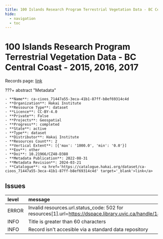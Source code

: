 ```yaml
---
title: 100 Islands Research Program Terrestrial Vegetation Data - BC Central Coast - 2015, 2016, 2017
hide:
  - navigation
  - toc
---
```


# 100 Islands Research Program Terrestrial Vegetation Data - BC Central Coast - 2015, 2016, 2017

Records page: <a href='https://catalogue.hakai.org/dataset/ca-cioos_71447a55-3eca-41b1-87ff-b8ef69314c4d' target='_blank'>link</a>

???+ abstract "Metadata"

    - **Name**: ca-cioos_71447a55-3eca-41b1-87ff-b8ef69314c4d 
    - **Organization**: Hakai Institute 
    - **Ressource Type**: dataset 
    - **Licence**: CC-BY-4.0 
    - **Private**: False 
    - **Projects**: Geospatial 
    - **Progress**: completed 
    - **State**: active 
    - **Type**: dataset 
    - **Distributor**: Hakai Institute 
    - **Resources Count**: 2 
    - **Vertical Extent**: [{'max': '1000.0', 'min': '0.0'}] 
    - **Eov**: other 
    - **Doi**: 10.21966/CZ48-D388 
    - **Metadata Publication**: 2022-08-31 
    - **Metadata Revision**: 2024-03-21 
    - **Catalogue**: <a href='https://catalogue.hakai.org/dataset/ca-cioos_71447a55-3eca-41b1-87ff-b8ef69314c4d' target='_blank'>link</a> 

<div id='map'></div>




## Issues
| level   | message                                                                                                     |
|:--------|:------------------------------------------------------------------------------------------------------------|
| ERROR   | Invalid resources.url.status_code: 502 for resources[1].url=https://dspace.library.uvic.ca/handle/1828/9312 |
| INFO    | Title is greater than 60 characters                                                                         |
| INFO    | Record isn't accesible via a standard data repository                                                       |


<script>
   document.addEventListener("DOMContentLoaded", function() {
    var map = L.map('map').setView([51.505, -125.09], 5);
    L.tileLayer('https://tile.openstreetmap.org/{z}/{x}/{y}.png', {
        maxZoom: 19,
        attribution: '&copy; <a href="http://www.openstreetmap.org/copyright">OpenStreetMap</a>'
    }).addTo(map);
    var geojsonFeature = {
        "type": "Feature",
        "properties": {
            "name" : "100 Islands Research Program Terrestrial Vegetation Data - BC Central Coast - 2015, 2016, 2017"
        },
        "geometry": {'type': 'Polygon', 'coordinates': [[[-128.68650306, 51.39874225], [-127.62082923, 51.39874225], [-127.62082923, 52.13303212], [-128.68650306, 52.13303212], [-128.68650306, 51.39874225]]]}
    }
    L.geoJSON(geojsonFeature).addTo(map);
   })
</script>